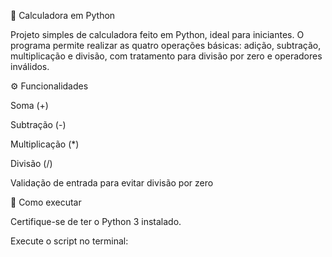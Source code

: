 🧮 Calculadora em Python

Projeto simples de calculadora feito em Python, ideal para iniciantes.
O programa permite realizar as quatro operações básicas: adição, subtração, multiplicação e divisão, com tratamento para divisão por zero e operadores inválidos.

⚙️ Funcionalidades

Soma (+)

Subtração (-)

Multiplicação (*)

Divisão (/)

Validação de entrada para evitar divisão por zero

🚀 Como executar

Certifique-se de ter o Python 3 instalado.

Execute o script no terminal:

